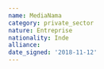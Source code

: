 ```yaml
---
name: MediaNama
category: private_sector
nature: Entreprise
nationality: Inde
alliance: 
date_signed: '2018-11-12'
---
```

    
